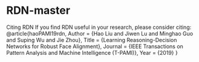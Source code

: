 # RDN-master
Citing RDN
If you find RDN useful in your research, please consider citing:
@article{haoPAMI19rdn,
    Author = {Hao Liu and Jiwen Lu and Minghao Guo and Suping Wu and Jie Zhou},
    Title = {Learning Reasoning-Decision Networks for Robust Face Alignment},
    Journal = {IEEE Transactions on Pattern Analysis and Machine Intelligence (T-PAMI)},
    Year = {2019}
}
